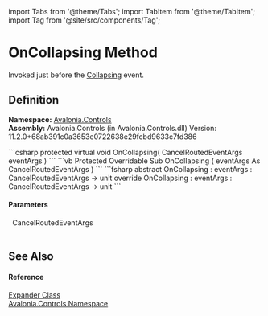 import Tabs from '@theme/Tabs'; 
import TabItem from '@theme/TabItem'; 
import Tag from '@site/src/components/Tag'; 

# OnCollapsing Method


Invoked just before the <a href="E_Avalonia_Controls_Expander_Collapsing">Collapsing</a> event.



## Definition
**Namespace:** <a href="N_Avalonia_Controls">Avalonia.Controls</a>  
**Assembly:** Avalonia.Controls (in Avalonia.Controls.dll) Version: 11.2.0+68ab391c0a3653e0722638e29fcbd9633c7fd386

<Tabs groupId="api-code-preview">
<TabItem value="csharp" label="C#">
```csharp
protected virtual void OnCollapsing(
	CancelRoutedEventArgs eventArgs
)
```
</TabItem>
<TabItem value="vb" label="VB">
```vb
Protected Overridable Sub OnCollapsing ( 
	eventArgs As CancelRoutedEventArgs
)
```
</TabItem>
<TabItem value="fsharp" label="F#">
```fsharp
abstract OnCollapsing : 
        eventArgs : CancelRoutedEventArgs -> unit 
override OnCollapsing : 
        eventArgs : CancelRoutedEventArgs -> unit 
```
</TabItem>
</Tabs>



#### Parameters
<dl><dt>  CancelRoutedEventArgs</dt><dd> </dd></dl>

## See Also


#### Reference
<a href="T_Avalonia_Controls_Expander">Expander Class</a>  
<a href="N_Avalonia_Controls">Avalonia.Controls Namespace</a>  
